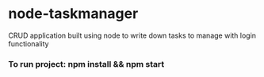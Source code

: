 # node-taskmanager

CRUD application built using node to write down tasks to manage with login functionality

### To run project: npm install && npm start
